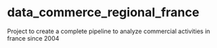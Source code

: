 # data_commerce_regional_france
Project to create a complete pipeline to analyze commercial activities in france since 2004
